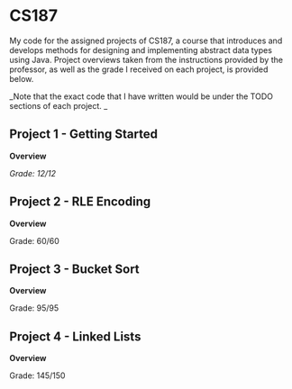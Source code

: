 # CS187

My code for the assigned projects of CS187, a course that introduces and develops methods for designing and implementing abstract data types using Java. Project overviews taken from the instructions provided by the professor, as well as the grade I received on each project, is provided below.

_Note that the exact code that I have written would be under the TODO sections of each project. _

## Project 1 - Getting Started

**Overview**

_Grade: 12/12_

## Project 2 - RLE Encoding

**Overview**

Grade: 60/60

## Project 3 - Bucket Sort

**Overview**

Grade: 95/95

## Project 4 - Linked Lists

**Overview**



Grade: 145/150
